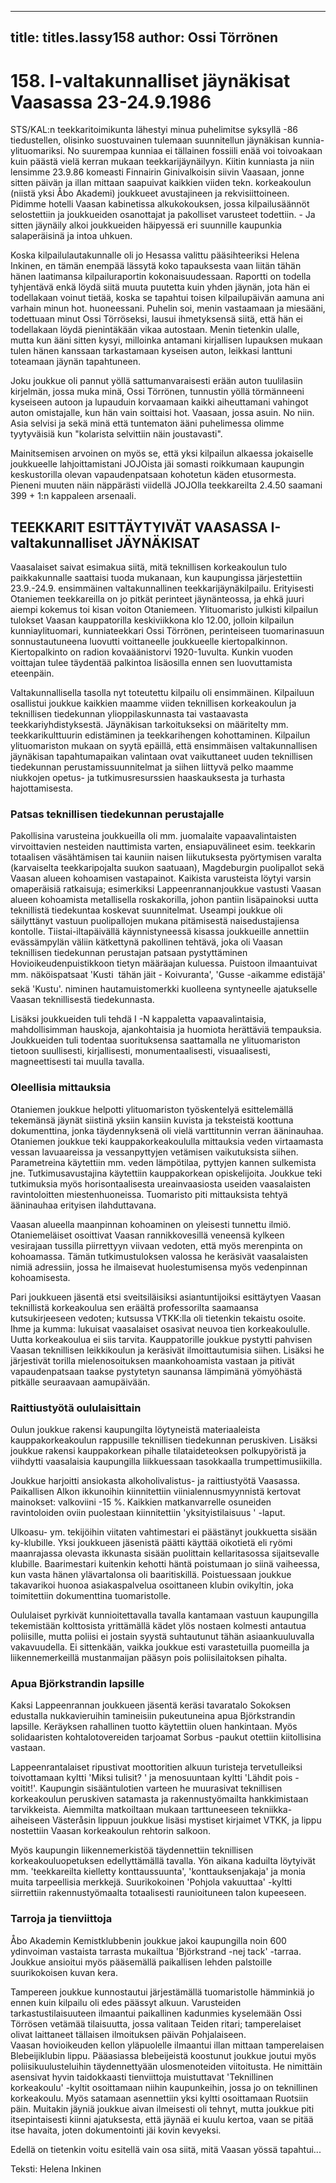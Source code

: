 
---

title: titles.lassy158
author: Ossi Törrönen
---


    
# 158. I-valtakunnalliset jäynäkisat Vaasassa 23-24.9.1986 
STS/KAL:n teekkaritoimikunta lähestyi minua puhelimitse syksyllä -86 tiedustellen, olisinko suostuvainen tulemaan 
suunnitellun jäynäkisan kunnia-ylituomariksi. No suurempaa kunniaa ei tällainen fossiili enää voi toivoakaan kuin 
päästä vielä kerran mukaan teekkarijäynäilyyn. Kiitin kunniasta ja niin lensimme 23.9.86 komeasti Finnairin 
Ginivalkoisin siivin Vaasaan, jonne sitten päivän ja illan mittaan saapuivat kaikkien viiden tekn. korkeakoulun (niistä 
yksi Åbo Akademi) joukkueet avustajineen ja rekvisiittoineen. Pidimme hotelli Vaasan kabinetissa alkukokouksen, 
jossa kilpailusäännöt selostettiin ja joukkueiden osanottajat ja pakolliset varusteet todettiin. - Ja sitten jäynäily alkoi 
joukkueiden häipyessä eri suunnille kaupunkia salaperäisinä ja intoa uhkuen. 

Koska kilpailulautakunnalle oli jo Hesassa valittu pääsihteeriksi Helena Inkinen, en tämän enempää lässytä koko 
tapauksesta vaan liitän tähän hänen laatimansa kilpailuraportin kokonaisuudessaan. Raportti on todella tyhjentävä 
enkä löydä siitä muuta puutetta kuin yhden jäynän, jota hän ei todellakaan voinut tietää, koska se tapahtui toisen 
kilpailupäivän aamuna ani varhain minun hot. huoneessani. Puhelin soi, menin vastaamaan ja miesääni, todettuaan 
minut Ossi Törröseksi, lausui ihmetyksensä siitä, että hän ei todellakaan löydä pienintäkään vikaa autostaan. Menin 
tietenkin ulalle, mutta kun ääni sitten kysyi, milloinka antamani kirjallisen lupauksen mukaan tulen hänen kanssaan 
tarkastamaan kyseisen auton, leikkasi lanttuni toteamaan jäynän tapahtuneen.

Joku joukkue oli pannut yöllä sattumanvaraisesti erään auton tuulilasiin kirjelmän, jossa muka minä, Ossi Törrönen, 
tunnustin yöllä törmänneeni kyseiseen autoon ja lupauduin korvaamaan kaikki aiheuttamani vahingot auton 
omistajalle, kun hän vain soittaisi hot. Vaasaan, jossa asuin. No niin. Asia selvisi ja sekä minä että tuntematon ääni 
puhelimessa olimme tyytyväisiä kun "kolarista selvittiin näin joustavasti". 

Mainitsemisen arvoinen on myös se, että yksi kilpailun alkaessa jokaiselle joukkueelle lahjoittamistani JOJOista jäi 
somasti roikkumaan kaupungin keskustorilla olevan vapaudenpatsaan kohotetun käden etusormesta. Pieneni muuten 
näin näppärästi viidellä JOJOlla teekkareilta 2.4.50 saamani 399 + 1:n kappaleen arsenaali. 

## TEEKKARIT ESITTÄYTYIVÄT VAASASSA I-valtakunnalliset JÄYNÄKISAT 
Vaasalaiset saivat esimakua siitä, mitä teknillisen korkeakoulun tulo paikkakunnalle saattaisi tuoda mukanaan, kun 
kaupungissa järjestettiin 23.9.-24.9. ensimmäinen valtakunnallinen teekkarijäynäkilpailu. Erityisesti Otaniemen 
teekkareilla on jo pitkät perinteet jäynänteossa, ja ehkä juuri aiempi kokemus toi kisan voiton Otaniemeen. 
Ylituomaristo julkisti kilpailun tulokset Vaasan kauppatorilla keskiviikkona klo 12.00, jolloin kilpailun 
kunniaylituomari, kunniateekkari Ossi Törrönen, perinteiseen tuomarinasuun sonnustautuneena luovutti voittaneelle 
joukkueelle kiertopalkinnon. Kiertopalkinto on radion kovaäänistorvi 1920-1uvulta. Kunkin vuoden voittajan tulee 
täydentää palkintoa lisäosilla ennen sen luovuttamista eteenpäin.

Valtakunnallisella tasolla nyt toteutettu kilpailu oli ensimmäinen. Kilpailuun osallistui joukkue kaikkien maamme 
viiden teknillisen korkeakoulun ja teknillisen tiedekunnan ylioppilaskunnasta tai vastaavasta teekkariyhdistyksestä. 
Jäynäkisan tarkoitukseksi on määritelty mm. teekkarikulttuurin edistäminen ja teekkarihengen kohottaminen. 
Kilpailun ylituomariston mukaan on syytä epäillä, että ensimmäisen valtakunnallisen jäynäkisan tapahtumapaikan 
valintaan ovat vaikuttaneet uuden teknillisen tiedekunnan perustamissuunnitelmat ja siihen liittyvä pelko maamme 
niukkojen opetus- ja tutkimusresurssien haaskauksesta ja turhasta hajottamisesta. 

### Patsas teknillisen tiedekunnan perustajalle 
Pakollisina varusteina joukkueilla oli mm. juomalaite vapaavalintaisten virvoittavien nesteiden nauttimista varten, 
ensiapuvälineet esim. teekkarin totaalisen väsähtämisen tai kauniin naisen liikutuksesta pyörtymisen varalta 
(karvaiselta teekkaripojalta suukon saatuaan), Magdeburgin puolipallot sekä Vaasan alueen kohoamisen vastapainot. 
Kaikista varusteista löytyi varsin omaperäisiä ratkaisuja; esimerkiksi Lappeenrannanjoukkue vastusti Vaasan alueen 
kohoamista metallisella roskakorilla, johon pantiin lisäpainoksi uutta teknillistä tiedekuntaa koskevat suunnitelmat. 
Useampi joukkue oli säilyttänyt vastuun puolipallojen mukana pitämisestä naisedustajiensa kontolle. 
Tiistai-iltapäivällä käynnistyneessä kisassa joukkueille annettiin evässämpylän väliin kätkettynä pakollinen tehtävä, 
joka oli Vaasan teknillisen tiedekunnan perustajan patsaan pystyttäminen Hovioikeudenpuistikkoon tietyn määräajan 
kuluessa. Puistoon ilmaantuivat mm. näköispatsaat 'Kusti  tähän jäit - Koivuranta', 'Gusse -aikamme edistäjä' sekä 
'Kustu'. niminen hautamuistomerkki kuolleena syntyneelle ajatukselle Vaasan teknillisestä tiedekunnasta. 

Lisäksi joukkueiden tuli tehdä I -N kappaletta vapaavalintaisia, mahdollisimman hauskoja, ajankohtaisia ja huomiota 
herättäviä tempauksia. Joukkueiden tuli todentaa suorituksensa saattamalla ne ylituomariston tietoon suullisesti, 
kirjallisesti, monumentaalisesti, visuaalisesti, magneettisesti tai muulla tavalla. 

### Oleellisia mittauksia

Otaniemen joukkue helpotti ylituomariston työskentelyä esittelemällä tekemänsä jäynät siistinä 
yksiin kansiin kuvista ja teksteistä koottuna dokumenttina, jonka täydennyksenä oli vielä varttitunnin verran 
ääninauhaa. Otaniemen joukkue teki kauppakorkeakoululla mittauksia veden virtaamasta vessan lavuaareissa ja 
vessanpyttyjen vetämisen vaikutuksista siihen. Parametreina käytettiin mm. veden lämpötilaa, pyttyjen kannen 
sulkemista jne. Tutkimusavustajina käytettiin kauppakorkean opiskelijoita. Joukkue teki tutkimuksia myös 
horisontaalisesta ureainvaasiosta useiden vaasalaisten ravintoloitten miestenhuoneissa. Tuomaristo piti mittauksista 
tehtyä ääninauhaa erityisen ilahduttavana. 

Vaasan alueella maanpinnan kohoaminen on yleisesti tunnettu ilmiö. Otaniemeläiset osoittivat Vaasan 
rannikkovesillä veneensä kylkeen vesirajaan tussilla piirrettyyn viivaan vedoten, että myös merenpinta on 
kohoamassa. Tämän tutkimustuloksen valossa he keräsivät vaasalaisten nimiä adressiin, jossa he ilmaisevat 
huolestumisensa myös vedenpinnan kohoamisesta. 

Pari joukkueen jäsentä etsi sveitsiläisiksi asiantuntijoiksi esittäytyen Vaasan teknillistä korkeakoulua sen eräältä 
professorilta saamaansa kutsukirjeeseen vedoten; kutsussa VTKK:lla oli tietenkin tekaistu osoite. Ihme ja kumma: 
lukuisat vaasalaiset osasivat neuvoa tien korkeakoululle. Uutta korkeakoulua ei siis tarvita. Kauppatorille joukkue 
pystytti pahvisen Vaasan teknillisen leikkikoulun ja keräsivät ilmoittautumisia siihen. Lisäksi he järjestivät torilla 
mielenosoituksen maankohoamista vastaan ja pitivät vapaudenpatsaan taakse pystytetyn saunansa lämpimänä 
yömyöhästä pitkälle seuraavaan aamupäivään. 

### Raittiustyötä oululaisittain
 
Oulun joukkue rakensi kaupungilta löytyneistä materiaaleista kauppakorkeakoulun rappusille teknillisen tiedekunnan 
peruskiven. Lisäksi joukkue rakensi kauppakorkean pihalle tilataideteoksen polkupyöristä ja viihdytti vaasalaisia 
kaupungilla liikkuessaan tasokkaalla trumpettimusiikilla. 

Joukkue harjoitti ansiokasta alkoholivalistus- ja raittiustyötä Vaasassa. Paikallisen Alkon ikkunoihin kiinnitettiin 
viinialennusmyynnistä kertovat mainokset: valkoviini -15 %. Kaikkien matkanvarrelle osuneiden ravintoloiden oviin 
puolestaan kiinnitettiin 'yksityistilaisuus ' -laput. 

Ulkoasu- ym. tekijöihin viitaten vahtimestari ei päästänyt joukkuetta sisään ky-klubille. Yksi joukkueen jäsenistä 
päätti käyttää oikotietä eli ryömi maanrajassa olevasta ikkunasta sisään puolittain kellaritasossa sijaitsevalle klubille. 
Baarimestari kuitenkin kehotti häntä poistumaan jo siinä vaiheessa, kun vasta hänen ylävartalonsa oli baaritiskillä. 
Poistuessaan joukkue takavarikoi huonoa asiakaspalvelua osoittaneen klubin ovikyltin, joka toimitettiin dokumenttina 
tuomaristolle. 

Oululaiset pyrkivät kunnioitettavalla tavalla kantamaan vastuun kaupungilla tekemistään kolttosista yrittämällä kädet 
ylös nostaen kolmesti antautua poliisille, mutta poliisi ei jostain syystä suhtautunut tähän asiaankuuluvalla 
vakavuudella. Ei sittenkään, vaikka joukkue esti varastetuilla puomeilla ja liikennemerkeillä mustanmaijan pääsyn 
pois poliisilaitoksen pihalta. 

### Apua Björkstrandin lapsille 

Kaksi Lappeenrannan joukkueen jäsentä keräsi tavaratalo Sokoksen edustalla nukkavieruihin tamineisiin 
pukeutuneina apua Björkstrandin lapsille. Keräyksen rahallinen tuotto käytettiin oluen hankintaan. Myös solidaaristen 
kohtalotovereiden tarjoamat Sorbus -paukut otettiin kiitollisina vastaan. 

Lappeenrantalaiset ripustivat moottoritien alkuun turisteja tervetulleiksi toivottamaan kyltti 'Miksi tulisit? ' ja 
menosuuntaan kyltti 'Lähdit pois -voitit!'. Kaupungin sisääntulotien varteen he muurasivat teknillisen korkeakoulun 
peruskiven satamasta ja rakennustyömailta hankkimistaan tarvikkeista. Aiemmilta matkoiltaan mukaan tarttuneeseen 
tekniikka-aiheiseen Västeråsin lippuun joukkue lisäsi mystiset kirjaimet VTKK, ja lippu nostettiin Vaasan 
korkeakoulun rehtorin salkoon. 

Myös kaupungin liikennemerkistöä täydennettiin teknillisen korkeakouluopetuksen edellyttämällä tavalla. Yön 
aikana kaduilta löytyivät mm. 'teekkareilta kielletty konttaussuunta', 'konttauksenjakaja' ja monia muita tarpeellisia 
merkkejä. Suurikokoinen 'Pohjola vakuuttaa' -kyltti siirrettiin rakennustyömaalta totaalisesti raunioituneen talon 
kupeeseen.

### Tarroja ja tienviittoja 

Åbo Akademin Kemistklubbenin joukkue jakoi kaupungilla noin 600 ydinvoiman vastaista tarrasta mukailtua 
'Björkstrand -nej tack' -tarraa. Joukkue ansioitui myös pääsemällä paikallisen lehden palstoille suurikokoisen kuvan 
kera. 

Tampereen joukkue kunnostautui järjestämällä tuomaristolle hämminkiä jo ennen kuin kilpailu oli edes päässyt 
alkuun. Varusteiden tarkastustilaisuuteen ilmaantui paikallinen kadunmies kyselemään Ossi Törrösen vetämää 
tilaisuutta, jossa valitaan Teiden ritari; tamperelaiset olivat laittaneet tällaisen ilmoituksen päivän Pohjalaiseen.  
Vaasan hovioikeuden kellon yläpuolelle ilmaantui illan mittaan tamperelaisen Blebeijiklubin lippu. Pääasiassa 
blebeijeistä koostunut joukkue joutui myös poliisikuulusteluihin täydennettyään ulosmenoteiden viitoitusta. He 
nimittäin asensivat hyvin taidokkaasti tienviittoja muistuttavat 'Teknillinen korkeakoulu' -kyltit osoittamaan niihin 
kaupunkeihin, jossa jo on teknillinen korkeakoulu. Myös satamaan asennettiin yksi kyltti osoittamaan Ruotsiin päin. 
Muitakin jäyniä joukkue aivan ilmeisesti oli tehnyt, mutta joukkue piti itsepintaisesti kiinni ajatuksesta, että jäynää ei 
kuulu kertoa, vaan se pitää itse havaita, joten dokumentointi jäi kovin kevyeksi.

Edellä on tietenkin voitu esitellä vain osa siitä, mitä Vaasan yössä tapahtui... 

Teksti: Helena Inkinen 




